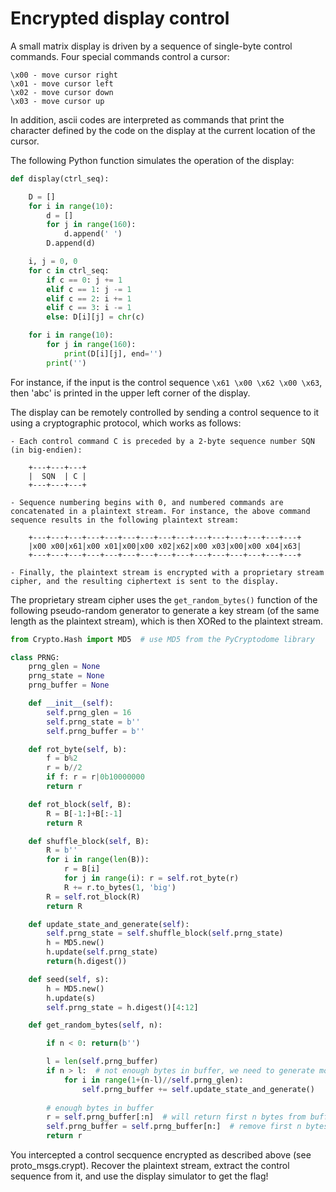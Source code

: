 Encrypted display control
=========================

A small matrix display is driven by a sequence of single-byte control commands. Four special commands control a cursor:

	\x00 - move cursor right
	\x01 - move cursor left
	\x02 - move cursor down
	\x03 - move cursor up

In addition, ascii codes are interpreted as commands that print the character defined by the code on the display at the current location of the cursor.

The following Python function simulates the operation of the display: 

```python
def display(ctrl_seq):

	D = []
	for i in range(10):
		d = []
		for j in range(160):
			d.append(' ')
		D.append(d)

	i, j = 0, 0
	for c in ctrl_seq:
		if c == 0: j += 1
		elif c == 1: j -= 1
		elif c == 2: i += 1
		elif c == 3: i -= 1
		else: D[i][j] = chr(c)

	for i in range(10):
		for j in range(160):
			print(D[i][j], end='')
		print('')
```

For instance, if the input is the control sequence `\x61 \x00 \x62 \x00 \x63`, then 'abc' is printed in the upper left corner of the display.

The display can be remotely controlled by sending a control sequence to it using a cryptographic protocol, which works as follows:  

	- Each control command C is preceded by a 2-byte sequence number SQN (in big-endien):

		+---+---+---+
		|  SQN  | C |
		+---+---+---+

	- Sequence numbering begins with 0, and numbered commands are concatenated in a plaintext stream. For instance, the above command sequence results in the following plaintext stream:

		+---+---+---+---+---+---+---+---+---+---+---+---+---+---+---+
		|x00 x00|x61|x00 x01|x00|x00 x02|x62|x00 x03|x00|x00 x04|x63|
		+---+---+---+---+---+---+---+---+---+---+---+---+---+---+---+

	- Finally, the plaintext stream is encrypted with a proprietary stream cipher, and the resulting ciphertext is sent to the display.

The proprietary stream cipher uses the `get_random_bytes()` function of the following pseudo-random generator to generate a key stream (of the same length as the plaintext stream), which is then XORed to the plaintext stream.

```python
from Crypto.Hash import MD5  # use MD5 from the PyCryptodome library

class PRNG:
	prng_glen = None
	prng_state = None
	prng_buffer = None

	def __init__(self):
		self.prng_glen = 16
		self.prng_state = b''
		self.prng_buffer = b''

	def rot_byte(self, b):
		f = b%2
		r = b//2
		if f: r = r|0b10000000
		return r

	def rot_block(self, B):
		R = B[-1:]+B[:-1] 
		return R

	def shuffle_block(self, B):
		R = b''
		for i in range(len(B)):
			r = B[i]
			for j in range(i): r = self.rot_byte(r)
			R += r.to_bytes(1, 'big')
		R = self.rot_block(R)
		return R

	def update_state_and_generate(self):
		self.prng_state = self.shuffle_block(self.prng_state)
		h = MD5.new()
		h.update(self.prng_state)
		return(h.digest())

	def seed(self, s):
		h = MD5.new()
		h.update(s)
		self.prng_state = h.digest()[4:12]

	def get_random_bytes(self, n):

		if n < 0: return(b'')

		l = len(self.prng_buffer)
		if n > l:  # not enough bytes in buffer, we need to generate more
			for i in range(1+(n-l)//self.prng_glen):
				self.prng_buffer += self.update_state_and_generate()
		
		# enough bytes in buffer 
		r = self.prng_buffer[:n]  # will return first n bytes from buffer
		self.prng_buffer = self.prng_buffer[n:]  # remove first n bytes from buffer
		return r
```

You intercepted a control secquence encrypted as described above (see proto_msgs.crypt). Recover the plaintext stream, extract the control sequence from it, and use the display simulator to get the flag!
